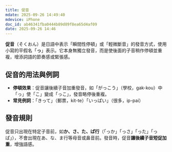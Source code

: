```yaml
---
title: 促音
mdate: 2025-09-26 14:49:40
mdevice: iPhone
doc_id: ab46341fba0444b89d89f8ea65d4af09
date: 2025-09-26 14:46
---
```


**促音**（そくおん）是日語中表示「瞬間性停頓」或「輕微斷音」的發音方式，使用小寫的平假名「**っ**」表示。它本身無獨立發音，而是使後面的子音稍作停頓並重複，增添詞語的節奏感或緊張感。
## 促音的用法與例詞
- **停頓效果**：促音讓後續子音加重發音，如「がっこう」（學校，gak-kou）中「っ」使「こ」變成「っこ」，發音略停後重複。
- **常見例詞**：「きって」（郵票，kit-te）「いっぱい」（很多，ip-pai）
## 發音規則
促音只出現在特定子音前，如**か、さ、た、ぱ行**（「っか」「っさ」「った」「っぱ」），不會出現在あ、な、ま行等母音或鼻音前。發音時，促音**讓後續子音短促加重**，增強語感。